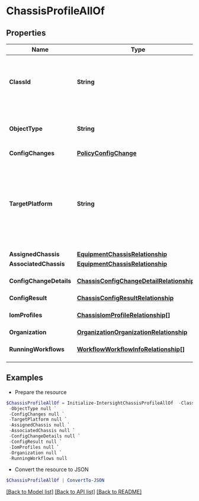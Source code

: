 # ChassisProfileAllOf
## Properties

Name | Type | Description | Notes
------------ | ------------- | ------------- | -------------
**ClassId** | **String** | The fully-qualified name of the instantiated, concrete type. This property is used as a discriminator to identify the type of the payload when marshaling and unmarshaling data. | [default to "chassis.Profile"]
**ObjectType** | **String** | The fully-qualified name of the instantiated, concrete type. The value should be the same as the &#39;ClassId&#39; property. | [default to "chassis.Profile"]
**ConfigChanges** | [**PolicyConfigChange**](PolicyConfigChange.md) |  | [optional] 
**TargetPlatform** | **String** | The platform for which the chassis profile is applicable. It can either be a chassis that is operating in standalone mode or which is attached to a Fabric Interconnect managed by Intersight. * &#x60;FIAttached&#x60; - Chassis which are connected to a Fabric Interconnect that is managed by Intersight. | [optional] [default to "FIAttached"]
**AssignedChassis** | [**EquipmentChassisRelationship**](EquipmentChassisRelationship.md) |  | [optional] 
**AssociatedChassis** | [**EquipmentChassisRelationship**](EquipmentChassisRelationship.md) |  | [optional] 
**ConfigChangeDetails** | [**ChassisConfigChangeDetailRelationship[]**](ChassisConfigChangeDetailRelationship.md) | An array of relationships to chassisConfigChangeDetail resources. | [optional] [readonly] 
**ConfigResult** | [**ChassisConfigResultRelationship**](ChassisConfigResultRelationship.md) |  | [optional] 
**IomProfiles** | [**ChassisIomProfileRelationship[]**](ChassisIomProfileRelationship.md) | An array of relationships to chassisIomProfile resources. | [optional] [readonly] 
**Organization** | [**OrganizationOrganizationRelationship**](OrganizationOrganizationRelationship.md) |  | [optional] 
**RunningWorkflows** | [**WorkflowWorkflowInfoRelationship[]**](WorkflowWorkflowInfoRelationship.md) | An array of relationships to workflowWorkflowInfo resources. | [optional] [readonly] 

## Examples

- Prepare the resource
```powershell
$ChassisProfileAllOf = Initialize-IntersightChassisProfileAllOf  -ClassId null `
 -ObjectType null `
 -ConfigChanges null `
 -TargetPlatform null `
 -AssignedChassis null `
 -AssociatedChassis null `
 -ConfigChangeDetails null `
 -ConfigResult null `
 -IomProfiles null `
 -Organization null `
 -RunningWorkflows null
```

- Convert the resource to JSON
```powershell
$ChassisProfileAllOf | ConvertTo-JSON
```

[[Back to Model list]](../README.md#documentation-for-models) [[Back to API list]](../README.md#documentation-for-api-endpoints) [[Back to README]](../README.md)

